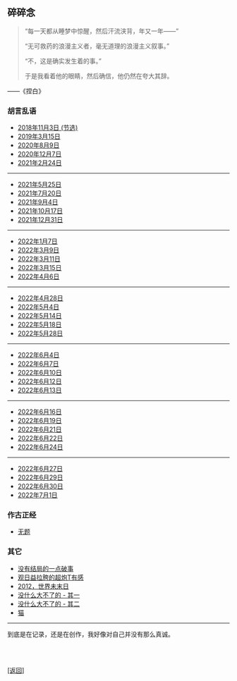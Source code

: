 ## 碎碎念

> “每一天都从睡梦中惊醒，然后汗流浃背，年又一年——”
>
> “无可救药的浪漫主义者，毫无道理的浪漫主义叙事。”
>
> “不，这是确实发生着的事。”
>
> 于是我看着他的眼睛，然后确信，他仍然在夸大其辞。

——《捏白》

### 胡言乱语

- [2018年11月3日 (节选)](../../resources/proses/碎碎念/胡言乱语/胡言乱语_2018年11月3日_节选.md)
- [2019年3月15日](../../resources/proses/碎碎念/胡言乱语/胡言乱语_2019年3月15日.md)
- [2020年8月9日](../../resources/proses/碎碎念/胡言乱语/胡言乱语_2020年8月9日.md)
- [2020年12月7日](../../resources/proses/碎碎念/胡言乱语/胡言乱语_2020年12月7日.md)
- [2021年2月24日](../../resources/proses/碎碎念/胡言乱语/胡言乱语_2021年2月24日.md)

------

- [2021年5月25日](../../resources/proses/碎碎念/胡言乱语/胡言乱语_2021年5月25日.md)
- [2021年7月20日](../../resources/proses/碎碎念/胡言乱语/胡言乱语_2021年7月20日.md)
- [2021年9月4日](../../resources/proses/碎碎念/胡言乱语/胡言乱语_2021年9月4日.md)
- [2021年10月17日](../../resources/proses/碎碎念/胡言乱语/胡言乱语_2021年10月17日.md)
- [2021年12月31日](../../resources/proses/碎碎念/胡言乱语/胡言乱语_2021年12月31日.md)

------

- [2022年1月7日](../../resources/proses/碎碎念/胡言乱语/胡言乱语_2022年1月7日.md)
- [2022年3月9日](../../resources/proses/碎碎念/胡言乱语/胡言乱语_2022年3月9日.md)
- [2022年3月11日](../../resources/proses/碎碎念/胡言乱语/胡言乱语_2022年3月11日.md)
- [2022年3月15日](../../resources/proses/碎碎念/胡言乱语/胡言乱语_2022年3月15日.md)
- [2022年4月6日](../../resources/proses/碎碎念/胡言乱语/胡言乱语_2022年4月6日.md)

------

- [2022年4月28日](../../resources/proses/碎碎念/胡言乱语/胡言乱语_2022年4月28日.md)
- [2022年5月4日](../../resources/proses/碎碎念/胡言乱语/胡言乱语_2022年5月4日.md)
- [2022年5月14日](../../resources/proses/碎碎念/胡言乱语/胡言乱语_2022年5月14日.md)
- [2022年5月18日](../../resources/proses/碎碎念/胡言乱语/胡言乱语_2022年5月18日.md)
- [2022年5月28日](../../resources/proses/碎碎念/胡言乱语/胡言乱语_2022年5月28日.md)

------

- [2022年6月4日](../../resources/proses/碎碎念/胡言乱语/胡言乱语_2022年6月4日.md)
- [2022年6月7日](../../resources/proses/碎碎念/胡言乱语/胡言乱语_2022年6月7日.md)
- [2022年6月10日](../../resources/proses/碎碎念/胡言乱语/胡言乱语_2022年6月10日.md)
- [2022年6月12日](../../resources/proses/碎碎念/胡言乱语/胡言乱语_2022年6月12日.md)
- [2022年6月13日](../../resources/proses/碎碎念/胡言乱语/胡言乱语_2022年6月13日.md)

------

- [2022年6月16日](../../resources/proses/碎碎念/胡言乱语/胡言乱语_2022年6月16日.md)
- [2022年6月19日](../../resources/proses/碎碎念/胡言乱语/胡言乱语_2022年6月19日.md)
- [2022年6月21日](../../resources/proses/碎碎念/胡言乱语/胡言乱语_2022年6月21日.md)
- [2022年6月22日](../../resources/proses/碎碎念/胡言乱语/胡言乱语_2022年6月22日.md)
- [2022年6月24日](../../resources/proses/碎碎念/胡言乱语/胡言乱语_2022年6月24日.md)

------

- [2022年6月27日](../../resources/proses/碎碎念/胡言乱语/胡言乱语_2022年6月27日.md)
- [2022年6月29日](../../resources/proses/碎碎念/胡言乱语/胡言乱语_2022年6月29日.md)
- [2022年6月30日](../../resources/proses/碎碎念/胡言乱语/胡言乱语_2022年6月30日.md)
- [2022年7月1日](../../resources/proses/碎碎念/胡言乱语/胡言乱语_2022年7月1日.md)

### 作古正经

- [无题](../../resources/proses/碎碎念/作古正经/无题.md)

### 其它

- [没有结局的一点破事](../../resources/proses/碎碎念/其它/没有结局的一点破事.md)
- [观日益拉胯的超炮T有感](../../resources/proses/碎碎念/其它/观日益拉胯的超炮T有感.md)
- [2012，世界未末日](../../resources/proses/碎碎念/其它/2012_世界未末日.md)
- [没什么大不了的 - 其一](../../resources/proses/碎碎念/其它/没什么大不了的_其一.md)
- [没什么大不了的 - 其二](../../resources/proses/碎碎念/其它/没什么大不了的_其二.md)
- [猫](../../resources/proses/碎碎念/其它/猫.md)

------

到底是在记录，还是在创作，我好像对自己并没有那么真诚。

<br>

<br>

[[返回]](../../index.md)

